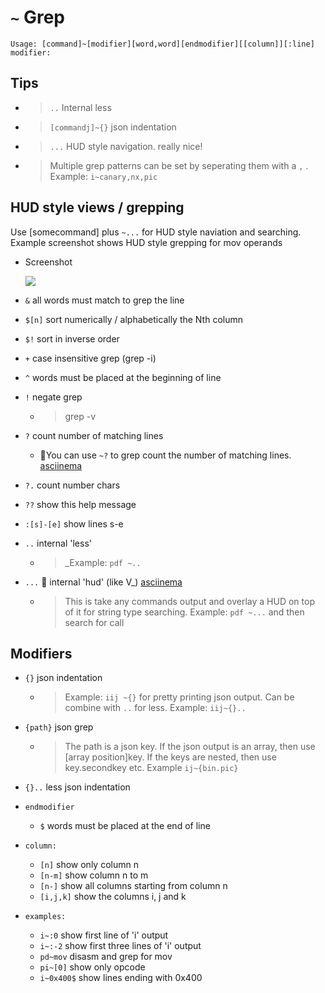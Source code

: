 <!-- TITLE: ~ Grep -->

#  `~` Grep


```
Usage: [command]~[modifier][word,word][endmodifier][[column]][:line]
modifier:
```


## Tips
  - > `..` Internal less
  
  - > `[commandj]~{}` json indentation
  
  - > `...` HUD style navigation. really nice!
  
  - > Multiple grep patterns can be set by seperating them with a `,` . Example: `i~canary,nx,pic`
## HUD style views / grepping

  Use [somecommand] plus `~...` for HUD style naviation and searching. Example screenshot shows HUD style grepping for mov operands

  - Screenshot

    ![](/uploads/grep-hud.png)


- `&` all words must match to grep the line
- `$[n]` sort numerically / alphabetically the Nth column
- `$!` sort in inverse order
- `+` case insensitive grep (grep -i)
- `^` words must be placed at the beginning of line
- `!` negate grep

   - > grep -v 

- `?` count number of matching lines
	- 🚀You can use `~?` to grep count the number of matching lines. [asciinema](https://asciinema.org/a/2VJyasN4BBMX1HoAaXXW1nP6h)
- `?.` count number chars
- `??` show this help message
- `:[s]-[e]` show lines s-e
- `..` internal 'less'

   - > _Example: `pdf ~..` 

- `...` 🚀 internal 'hud' (like V_) [asciinema](https://asciinema.org/a/KdW2Lh8hjyHytcqGnyN9bXNDY)
   - > This is take any commands output and overlay a HUD on top of it for string type searching. Example: `pdf ~...` and then search for call

## Modifiers

- `{}` json indentation

    - > Example: `iij ~{}` for pretty printing json output. Can be combine with `..` for less. Example: `iij~{}..`

- `{path}` json grep

   - > The path is a json key. If the json output is an array, then use [array position]key. If the keys are nested, then use key.secondkey etc. Example `ij~{bin.pic}` 

- `{}..` less json indentation
- `endmodifier`
  - `$` words must be placed at the end of line
- `column:`
  - `[n]` show only column n
  - `[n-m]` show column n to m
  - `[n-]` show all columns starting from column n
  - `[i,j,k]` show the columns i, j and k
- `examples:`
  - `i~:0` show first line of 'i' output
  - `i~:-2` show first three lines of 'i' output
  - `pd~mov` disasm and grep for mov
  - `pi~[0]` show only opcode
  - `i~0x400$` show lines ending with 0x400
